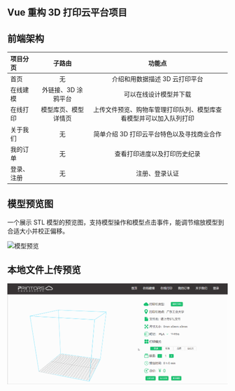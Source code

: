 ## Vue 重构 3D 打印云平台项目

## 前端架构

| 项目分页   |        子路由        |                               功能点                               |
| :--------- | :------------------: | :----------------------------------------------------------------: |
| 首页       |          无          |                   介绍和用数据描述 3D 云打印平台                   |
| 在线建模   | 外链接、3D 涂鸦平台  |                       可以在线设计模型并下载                       |
| 在线打印   | 模型库页、模型详情页 | 上传文件预览、购物车管理打印队列、模型库查看模型并可以加入队列打印 |
| 关于我们   |          无          |             简单介绍 3D 打印云平台特色以及寻找商业合作             |
| 我的订单   |          无          |                    查看打印进度以及打印历史纪录                    |
| 登录、注册 |          无          |                           注册、登录认证                           |

## 模型预览图

一个展示 STL 模型的预览图，支持模型操作和模型点击事件，能调节缩放模型到合适大小并校正偏移。

![模型预览](./src/assets/images/module.gif "模型预览")

## 本地文件上传预览

![模型上传预览](./src/assets/images/preview.gif "模型上传预览")

